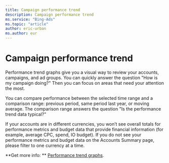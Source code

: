 ```yaml
---
title: Campaign performance trend
description: Campaign performance trend
ms.service: "Bing-Ads"
ms.topic: "article"
author: eric-urban
ms.author: eur
---
```


# Campaign performance trend

Performance trend graphs give you a visual way to review your accounts, campaigns, and ad groups.         You can quickly answer the question "How is my campaign doing?" Then you can focus on areas that need your attention the most.

You can compare performance between the selected time range and a comparison range:    previous period, same period last year, or moving average.    The comparison range answers the question "Is the performance trend data typical?"

If your accounts are in different currencies, you won’t see overall totals for performance metrics and budget data that provide financial information (for example, average CPC, spend, IO budget). If you do not see your performance metrics and budget data on the Accounts Summary page, please filter to one currency at a time.

**Get more info:  **    [Performance trend graphs](../hlp_BA_CONC_CampaignPageGraphs.md).


